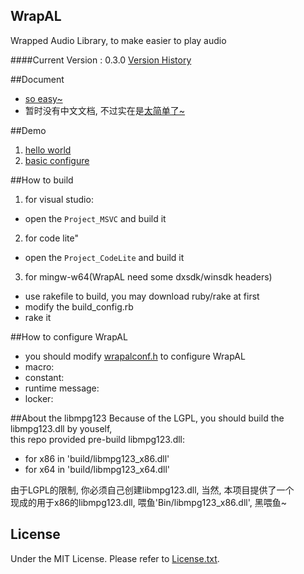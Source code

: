 ﻿## WrapAL
Wrapped Audio Library, to make easier to play audio

####Current Version : 0.3.0
[Version History](./VersionHistory.md)  

##Document
- [so easy~](./doc/readme.md)
- 暂时没有中文文档, 不过实在是[太简单了~](./doc/readme.md)

##Demo
1. [hello world](./doc/1.helloworld.md)
2. [basic configure](./doc/2.configure-baisc.md)

##How to build
1. for visual studio:  
  - open the `Project_MSVC` and build it
2. for code lite"
  - open the `Project_CodeLite` and build it
3. for mingw-w64(WrapAL need some dxsdk/winsdk headers)  
  - use rakefile to build, you may download ruby/rake at first
  - modify the build_config.rb  
  - rake it 
  
##How to configure WrapAL
  - you should modify [wrapalconf.h](./include/wrapalconf.h) to configure WrapAL
  - macro: 
  - constant:
  - runtime message:
  - locker:

##About the libmpg123
Because of the LGPL, you should build the libmpg123.dll by youself,  
this repo provided pre-build libmpg123.dll:
  - for x86 in 'build/libmpg123_x86.dll'
  - for x64 in 'build/libmpg123_x64.dll'

由于LGPL的限制, 你必须自己创建libmpg123.dll, 当然, 本项目提供了一个  
现成的用于x86的libmpg123.dll, 喂鱼'Bin/libmpg123_x86.dll', 黑喂鱼~

## License
Under the MIT License. Please refer to [License.txt](./License.txt).